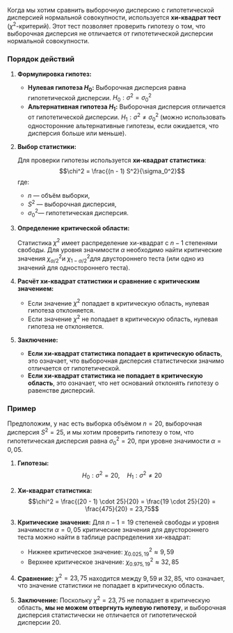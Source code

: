 Когда мы хотим сравнить выборочную дисперсию с гипотетической дисперсией нормальной совокупности, используется **хи-квадрат тест** ($\chi^2$-критерий). Этот тест позволяет проверить гипотезу о том, что выборочная дисперсия не отличается от гипотетической дисперсии нормальной совокупности.
### Порядок действий

1. **Формулировка гипотез:**
    
    - **Нулевая гипотеза $H_0$​:** Выборочная дисперсия равна гипотетической дисперсии. $H_0: \sigma^2 = \sigma_0^2$
    - **Альтернативная гипотеза $H_1$​:** Выборочная дисперсия отличается от гипотетической дисперсии. $H_1: \sigma^2 \neq \sigma_0^2$ (можно использовать односторонние альтернативные гипотезы, если ожидается, что дисперсия больше или меньше).
2. **Выбор статистики:**
    
    Для проверки гипотезы используется **хи-квадрат статистика**:$$\chi^2 = \frac{(n - 1) S^2}{\sigma_0^2}$$
    где:
    - $n$ — объём выборки,
    - $S^2$ — выборочная дисперсия,
    - $\sigma_0^2$​ — гипотетическая дисперсия.
3. **Определение критической области:**
    
    Статистика $\chi^2$ имеет распределение хи-квадрат с $n - 1$ степенями свободы. Для уровня значимости $\alpha$ необходимо найти критические значения $\chi^2_{\alpha/2}$​ и $\chi^2_{1-\alpha/2}$​ для двустороннего теста (или одно из значений для одностороннего теста).
    
4. **Расчёт хи-квадрат статистики и сравнение с критическим значением:**
    
    - Если значение $\chi^2$ попадает в критическую область, нулевая гипотеза отклоняется.
    - Если значение $\chi^2$ не попадает в критическую область, нулевая гипотеза не отклоняется.
5. **Заключение:**
    
    - **Если хи-квадрат статистика попадает в критическую область**, это означает, что выборочная дисперсия статистически значимо отличается от гипотетической.
    - **Если хи-квадрат статистика не попадает в критическую область**, это означает, что нет оснований отклонять гипотезу о равенстве дисперсий.

### Пример

Предположим, у нас есть выборка объёмом $n = 20$, выборочная дисперсия $S^2 = 25$, и мы хотим проверить гипотезу о том, что гипотетическая дисперсия равна $\sigma_0^2 = 20$, при уровне значимости $\alpha = 0,05$.

1. **Гипотезы:**$$H_0: \sigma^2 = 20, \quad H_1: \sigma^2 \neq 20$$
2. **Хи-квадрат статистика:**$$\chi^2 = \frac{(20 - 1) \cdot 25}{20} = \frac{19 \cdot 25}{20} = \frac{475}{20} = 23,75$$
3. **Критические значения:** Для $n - 1 = 19$ степеней свободы и уровня значимости $\alpha = 0,05$ критические значения для двустороннего теста можно найти в таблице распределения хи-квадрат:
    
    - Нижнее критическое значение: $\chi^2_{0.025, 19} \approx 9,59$
    - Верхнее критическое значение: $\chi^2_{0.975, 19} \approx 32,85$
4. **Сравнение:** $\chi^2 = 23,75$ находится между $9,59$ и $32,85$, что означает, что значение статистики не попадает в критическую область.
    
5. **Заключение:** Поскольку $\chi^2 = 23,75$ не попадает в критическую область, **мы не можем отвергнуть нулевую гипотезу**, и выборочная дисперсия статистически не отличается от гипотетической дисперсии $20$.